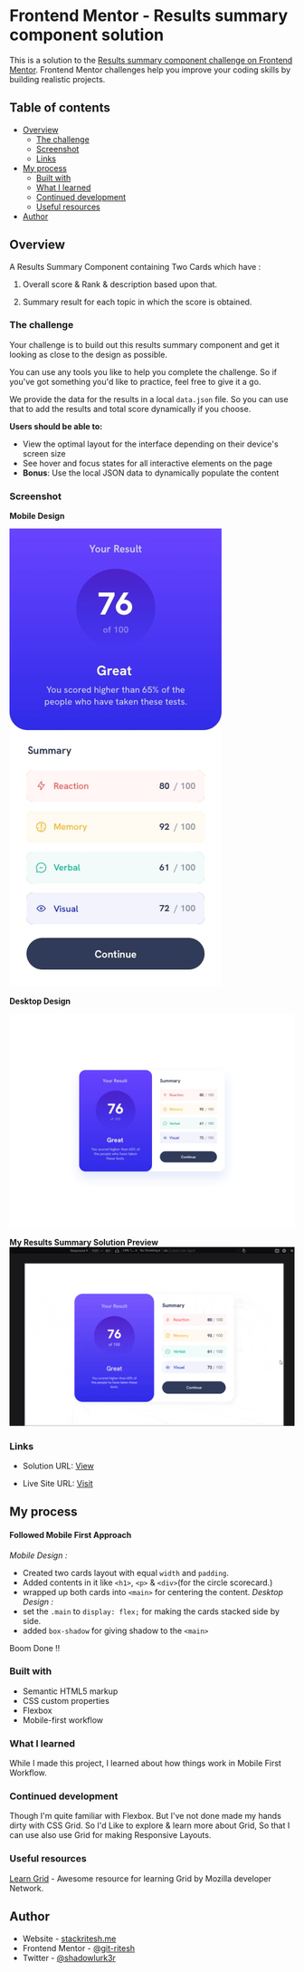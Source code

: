 # Frontend Mentor - Results summary component solution

This is a solution to the [Results summary component challenge on Frontend Mentor](https://www.frontendmentor.io/challenges/results-summary-component-CE_K6s0maV). Frontend Mentor challenges help you improve your coding skills by building realistic projects. 

## Table of contents

- [Overview](#overview)
  - [The challenge](#the-challenge)
  - [Screenshot](#screenshot)
  - [Links](#links)
- [My process](#my-process)
  - [Built with](#built-with)
  - [What I learned](#what-i-learned)
  - [Continued development](#continued-development)
  - [Useful resources](#useful-resources)
- [Author](#author)

## Overview

A Results Summary Component containing Two Cards which have : 

1. Overall score & Rank & description based upon that.

2. Summary result for each topic in which the score is obtained.

### The challenge

Your challenge is to build out this results summary component and get it looking as close to the design as possible.

You can use any tools you like to help you complete the challenge. So if you've got something you'd like to practice, feel free to give it a go.

We provide the data for the results in a local `data.json` file. So you can use that to add the results and total score dynamically if you choose.

**Users should be able to:**

- View the optimal layout for the interface depending on their device's screen size
- See hover and focus states for all interactive elements on the page
- **Bonus**: Use the local JSON data to dynamically populate the content

### Screenshot

**Mobile Design**

![Mobile Design image](design/mobile-design.jpg)

**Desktop Design**

![Desktop Design image](design/desktop-design.jpg)

**My Results Summary Solution Preview**
![Webpage Preview Animated](design/result-summary-component-animated.gif)

### Links

- Solution URL: [View](https://www.frontendmentor.io/solutions/responsive-results-summary-component-using-flexbox-ZrNevwqmoc)

- Live Site URL: [Visit](https://git-ritesh.github.io/frontendmentor-challenges/results-summary-component-main/index.html)

## My process

#### Followed Mobile First Approach
_Mobile Design :_
- Created two cards layout with equal `width` and `padding`. 
- Added contents in it like `<h1>`, `<p>` & `<div>`(for the circle scorecard.)
- wrapped up both cards into `<main>` for centering the content.
_Desktop Design :_
- set the `.main` to `display: flex;` for making the cards stacked side by side.
- added `box-shadow` for giving shadow to the `<main>` 

Boom Done !!

### Built with

- Semantic HTML5 markup
- CSS custom properties
- Flexbox
- Mobile-first workflow

### What I learned

While I made this project, I learned about how things work in Mobile First Workflow.

### Continued development

Though I'm quite familiar with Flexbox. But I've not done made my hands dirty with CSS Grid. 
So I'd Like to explore & learn more about Grid, So that I can use also use Grid for making Responsive Layouts. 

### Useful resources

 [Learn Grid](https://mozilladevelopers.github.io/playground/css-grid) - Awesome resource for learning Grid by Mozilla developer Network.

## Author
- Website - [stackritesh.me](https://stackritesh.me/)
- Frontend Mentor - [@git-ritesh](https://www.frontendmentor.io/profile/git-ritesh)
- Twitter - [@shadowlurk3r](https://www.twitter.com/shadowlurk3r)


